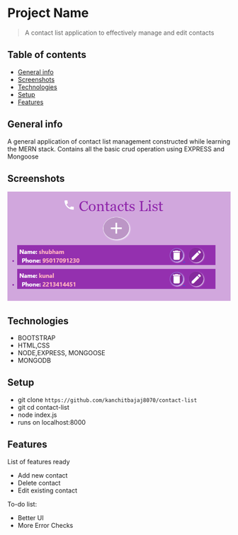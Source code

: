 # Project Name
> A contact list application to effectively manage and edit contacts

## Table of contents
* [General info](#general-info)
* [Screenshots](#screenshots)
* [Technologies](#technologies)
* [Setup](#setup)
* [Features](#features)

## General info
A general application of contact list management constructed while learning the MERN stack.
Contains all the basic crud operation using EXPRESS and Mongoose

## Screenshots
![Example screenshot](./public/screenshot.png)

## Technologies
* BOOTSTRAP
* HTML,CSS
* NODE,EXPRESS, MONGOOSE
* MONGODB


## Setup
* git clone `https://github.com/kanchitbajaj8070/contact-list`
* git cd contact-list
* node index.js
* runs on localhost:8000

## Features
List of features ready
* Add new contact
* Delete contact
* Edit existing contact

To-do list:
* Better UI
* More Error Checks 


